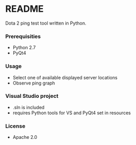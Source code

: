 # README #

Dota 2 ping test tool written in Python.

### Prerequisities ###

* Python 2.7
* PyQt4

### Usage ###

* Select one of available displayed server locations
* Observe ping graph

### Visual Studio project ###

* .sln is included
* requires Python tools for VS and PyQt4 set in resources

### License ###

* Apache 2.0
